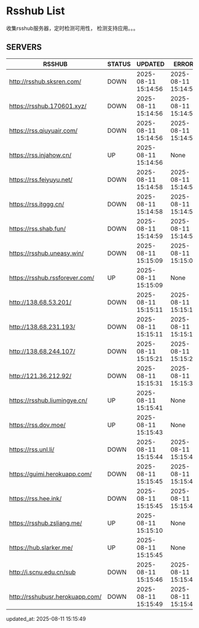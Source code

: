 # Rsshub List

收集rsshub服务器，定时检测可用性， 检测支持应用。。。


## SERVERS

|  RSSHUB   | STATUS  | UPDATED  | ERROR  | TWITTER |  
|  ----  | ----  | ----  | ----  | ---- |  
| http://rsshub.sksren.com/ | DOWN | 2025-08-11 15:14:56 | 2025-08-11 15:14:56 |  
| https://rsshub.170601.xyz/ | DOWN | 2025-08-11 15:14:56 | 2025-08-11 15:14:56 |  
| https://rss.qiuyuair.com/ | DOWN | 2025-08-11 15:14:56 | 2025-08-11 15:14:56 |  
| https://rss.injahow.cn/ | UP | 2025-08-11 15:14:56 | None ||  
| https://rss.feiyuyu.net/ | DOWN | 2025-08-11 15:14:58 | 2025-08-11 15:14:58 |  
| https://rss.itggg.cn/ | DOWN | 2025-08-11 15:14:58 | 2025-08-11 15:14:58 |  
| https://rss.shab.fun/ | DOWN | 2025-08-11 15:14:59 | 2025-08-11 15:14:59 |  
| https://rsshub.uneasy.win/ | DOWN | 2025-08-11 15:15:09 | 2025-08-11 15:15:09 |  
| https://rsshub.rssforever.com/ | UP | 2025-08-11 15:15:09 | None ||  
| http://138.68.53.201/ | DOWN | 2025-08-11 15:15:11 | 2025-08-11 15:15:11 |  
| http://138.68.231.193/ | DOWN | 2025-08-11 15:15:11 | 2025-08-11 15:15:11 |  
| http://138.68.244.107/ | DOWN | 2025-08-11 15:15:21 | 2025-08-11 15:15:21 |  
| http://121.36.212.92/ | DOWN | 2025-08-11 15:15:31 | 2025-08-11 15:15:31 |  
| https://rsshub.liumingye.cn/ | UP | 2025-08-11 15:15:41 | None ||  
| https://rss.dov.moe/ | UP | 2025-08-11 15:15:43 | None ||  
| https://rss.unl.li/ | DOWN | 2025-08-11 15:15:44 | 2025-08-11 15:15:44 |  
| https://guimi.herokuapp.com/ | DOWN | 2025-08-11 15:15:45 | 2025-08-11 15:15:45 |  
| https://rss.hee.ink/ | DOWN | 2025-08-11 15:15:45 | 2025-08-11 15:15:45 |  
| https://rsshub.zsliang.me/ | UP | 2025-08-11 15:15:10 | None |OK|  
| https://hub.slarker.me/ | UP | 2025-08-11 15:15:45 | None ||  
| http://i.scnu.edu.cn/sub | DOWN | 2025-08-11 15:15:46 | 2025-08-11 15:15:46 |  
| http://rsshubusr.herokuapp.com/ | DOWN | 2025-08-11 15:15:49 | 2025-08-11 15:15:49 |  
  

updated_at: 2025-08-11 15:15:49  
